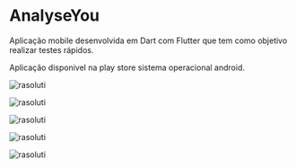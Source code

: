 # AnalyseYou
Aplicação mobile desenvolvida em Dart com Flutter que tem como objetivo realizar testes rápidos.

Aplicação disponivel na play store sistema operacional android.

![rasoluti](./tela-play-store.jpeg?raw=true "Aplicativo na play store")

![rasoluti](./tela-menu.jpeg?raw=true "Tela de menu")

![rasoluti](./tela-teste.jpeg?raw=true "Tela realização dos testes")

![rasoluti](./tela-resultado.jpeg?raw=true "Tela de resultado")

![rasoluti](./tela-instrucoes.jpeg?raw=true "Tela de instruções")


